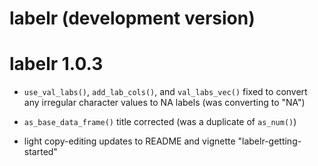 # labelr (development version)

# labelr 1.0.3

* `use_val_labs()`, `add_lab_cols()`, and `val_labs_vec()` fixed to convert any irregular character values to NA labels (was converting to "NA")

* `as_base_data_frame()` title corrected (was a duplicate of `as_num()`)

* light copy-editing updates to README and vignette "labelr-getting-started" 
